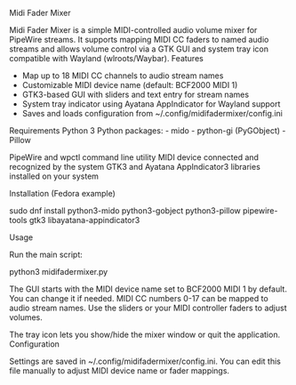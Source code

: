 Midi Fader Mixer

Midi Fader Mixer is a simple MIDI-controlled audio volume mixer for PipeWire streams. It supports mapping MIDI CC faders to named audio streams and allows volume control via a GTK GUI and system tray icon compatible with Wayland (wlroots/Waybar).
Features

  - Map up to 18 MIDI CC channels to audio stream names
  - Customizable MIDI device name (default: BCF2000 MIDI 1)
  - GTK3-based GUI with sliders and text entry for stream names
  - System tray indicator using Ayatana AppIndicator for Wayland support
  - Saves and loads configuration from ~/.config/midifadermixer/config.ini

Requirements
    Python 3
    Python packages:
        - mido
        - python-gi (PyGObject)
        - Pillow
    
   PipeWire and wpctl command line utility
   MIDI device connected and recognized by the system
   GTK3 and Ayatana AppIndicator3 libraries installed on your system

Installation (Fedora example)

sudo dnf install python3-mido python3-gobject python3-pillow pipewire-tools gtk3 libayatana-appindicator3

Usage

Run the main script:

python3 midifadermixer.py

The GUI starts with the MIDI device name set to BCF2000 MIDI 1 by default. You can change it if needed. MIDI CC numbers 0-17 can be mapped to audio stream names. Use the sliders or your MIDI controller faders to adjust volumes.

The tray icon lets you show/hide the mixer window or quit the application.
Configuration

Settings are saved in ~/.config/midifadermixer/config.ini. You can edit this file manually to adjust MIDI device name or fader mappings.
